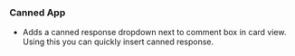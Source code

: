 ### Canned App

- Adds a canned response dropdown next to comment box in card view. Using this you can quickly insert canned response.